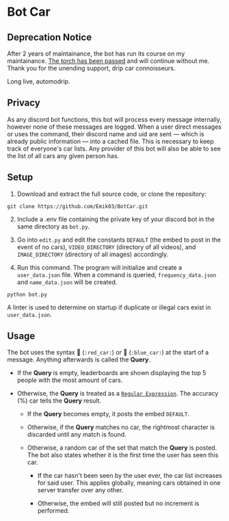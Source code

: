 # Bot Car

## Deprecation Notice

After 2 years of maintainance, the bot has run its course on my maintainance. [The torch has been passed](https://github.com/PanForPancakes/dripcarbot) and will continue without me. Thank you for the unending support, drip car connoisseurs.

Long live, automodrip.

## Privacy

As any discord bot functions, this bot will process every message internally, however none of these messages are logged. When a user direct messages or uses the command, their discord name and uid are sent — which is already public information — into a cached file. This is necessary to keep track of everyone's car lists. Any provider of this bot will also be able to see the list of all cars any given person has.

## Setup

1. Download and extract the full source code, or clone the repository:

```
git clone https://github.com/Emik03/BotCar.git
```

2. Include a .env file containing the private key of your discord bot in the same directory as `bot.py`.

3. Go into `edit.py` and edit the constants `DEFAULT` (the embed to post in the event of no cars), `VIDEO_DIRECTORY` (directory of all videos), and `IMAGE_DIRECTORY` (directory of all images) accordingly.

4. Run this command. The program will initialize and create a `user_data.json` file. When a command is queried, `frequency_data.json` and `name_data.json` will be created.

```
python bot.py
```

A linter is used to determine on startup if duplicate or illegal cars exist in `user_data.json`.

## Usage

The bot uses the syntax 🚗 (`:red_car:`) or 🚙 (`:blue_car:`) at the start of a message. Anything afterwards is called the **Query**.

- If the **Query** is empty, leaderboards are shown displaying the top 5 people with the most amount of cars.

- Otherwise, the **Query** is treated as a [`Regular Expression`](https://docs.python.org/3/library/re.html). The accuracy (%) car tells the **Query** result.

  - If the **Query** becomes empty, it posts the embed `DEFAULT`.

  - Otherwise, if the **Query** matches no car, the rightmost character is discarded until any match is found.

  - Otherwise, a random car of the set that match the **Query** is posted. The bot also states whether it is the first time the user has seen this car.

    - If the car hasn't been seen by the user ever, the car list increases for said user. This applies globally, meaning cars obtained in one server transfer over any other.

    - Otherwise, the embed will still posted but no increment is performed.
